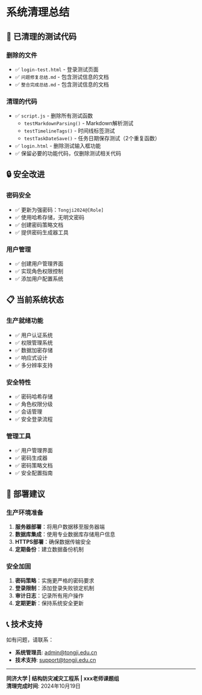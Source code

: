 # 系统清理总结

## 🧹 已清理的测试代码

### 删除的文件
- ✅ `login-test.html` - 登录测试页面
- ✅ `问题修复总结.md` - 包含测试信息的文档
- ✅ `整合完成总结.md` - 包含测试信息的文档

### 清理的代码
- ✅ `script.js` - 删除所有测试函数
  - `testMarkdownParsing()` - Markdown解析测试
  - `testTimelineTags()` - 时间线标签测试
  - `testTaskDateSave()` - 任务日期保存测试（2个重复函数）
- ✅ `login.html` - 删除测试输入框功能
- ✅ 保留必要的功能代码，仅删除测试相关代码

## 🔒 安全改进

### 密码安全
- ✅ 更新为强密码：`Tongji2024@[Role]`
- ✅ 使用哈希存储，无明文密码
- ✅ 创建密码策略文档
- ✅ 提供密码生成器工具

### 用户管理
- ✅ 创建用户管理界面
- ✅ 实现角色权限控制
- ✅ 添加用户配置系统

## 📋 当前系统状态

### 生产就绪功能
- ✅ 用户认证系统
- ✅ 权限管理系统
- ✅ 数据加密存储
- ✅ 响应式设计
- ✅ 多分辨率支持

### 安全特性
- ✅ 密码哈希存储
- ✅ 角色权限分级
- ✅ 会话管理
- ✅ 安全登录流程

### 管理工具
- ✅ 用户管理界面
- ✅ 密码生成器
- ✅ 密码策略文档
- ✅ 安全配置指南

## 🚀 部署建议

### 生产环境准备
1. **服务器部署**：将用户数据移至服务器端
2. **数据库集成**：使用专业数据库存储用户信息
3. **HTTPS部署**：确保数据传输安全
4. **定期备份**：建立数据备份机制

### 安全加固
1. **密码策略**：实施更严格的密码要求
2. **登录限制**：添加登录失败锁定机制
3. **审计日志**：记录所有用户操作
4. **定期更新**：保持系统安全更新

## 📞 技术支持

如有问题，请联系：
- **系统管理员**: admin@tongji.edu.cn
- **技术支持**: support@tongji.edu.cn

---

**同济大学 | 结构防灾减灾工程系 | xxx老师课题组**  
**清理完成时间**: 2024年10月19日
